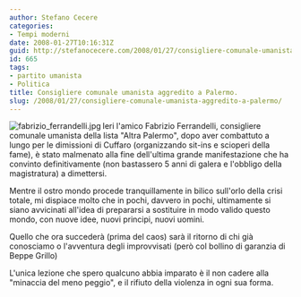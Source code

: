 ```yaml
---
author: Stefano Cecere
categories:
- Tempi moderni
date: 2008-01-27T10:16:31Z
guid: http://stefanocecere.com/2008/01/27/consigliere-comunale-umanista-aggredito-a-palermo/
id: 665
tags:
- partito umanista
- Politica
title: Consigliere comunale umanista aggredito a Palermo.
slug: /2008/01/27/consigliere-comunale-umanista-aggredito-a-palermo/
---
```


<img src='http://stefanocecere.com/wp-content/uploads/sites/3/2008/01/fabrizio_ferrandelli.thumbnail.jpg' alt='fabrizio_ferrandelli.jpg' align="left" />Ieri l'amico Fabrizio Ferrandelli, consigliere comunale umanista della lista "Altra Palermo", dopo aver combattuto a lungo per le dimissioni di Cuffaro (organizzando sit-ins e scioperi della fame), è stato malmenato alla fine dell'ultima grande manifestazione che ha convinto definitivamente (non bastassero 5 anni di galera e l'obbligo della magistratura) a dimettersi.

Mentre il ostro mondo procede tranquillamente in bilico sull'orlo della crisi totale, mi dispiace molto che in pochi, davvero in pochi, ultimamente si siano avvicinati all'idea di prepararsi a sostituire in modo valido questo mondo, con nuove idee, nuovi principi, nuovi uomini.

Quello che ora succederà (prima del caos) sarà il ritorno di chi già conosciamo o l'avventura degli improvvisati (però col bollino di garanzia di Beppe Grillo)

L'unica lezione che spero qualcuno abbia imparato è il non cadere alla "minaccia del meno peggio", e il rifiuto della violenza in ogni sua forma.